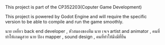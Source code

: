This project is part of the CP352203(Coputer Game Development)

This project is powered by Godot Engine and will require the specific version to be able to compile and run the game smoothly.

นาย เหยี่ยว back end developer , หัวสมองของทีม
นาย เจเจ artist and animator , คนที่ทำให้เกมดูสวย
นาย ป้อง mapper , sound design , คนที่ทำให้มึงมีที่ยืน
